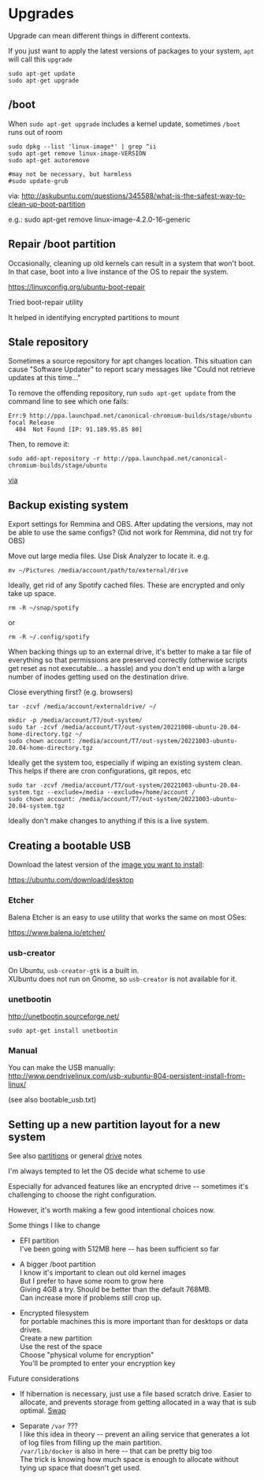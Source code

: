 # Upgrades

Upgrade can mean different things in different contexts. 

If you just want to apply the latest versions of packages to your system, `apt` will call this `upgrade`

    sudo apt-get update
    sudo apt-get upgrade

## /boot 

When `sudo apt-get upgrade` includes a kernel update, sometimes `/boot` runs out of room

```
sudo dpkg --list 'linux-image*' | grep ^ii
sudo apt-get remove linux-image-VERSION
sudo apt-get autoremove

#may not be necessary, but harmless
#sudo update-grub
```

via:
http://askubuntu.com/questions/345588/what-is-the-safest-way-to-clean-up-boot-partition

e.g.:
sudo apt-get remove linux-image-4.2.0-16-generic


## Repair /boot partition

Occasionally, cleaning up old kernels can result in a system that won't boot. In that case, boot into a live instance of the OS to repair the system.

https://linuxconfig.org/ubuntu-boot-repair

Tried boot-repair utility

It helped in identifying encrypted partitions to mount


## Stale repository

Sometimes a source repository for apt changes location. This situation can cause "Software Updater" to report scary messages like "Could not retrieve updates at this time..."

To remove the offending repository, run `sudo apt-get update` from the command line to see which one fails:

```
Err:9 http://ppa.launchpad.net/canonical-chromium-builds/stage/ubuntu focal Release
  404  Not Found [IP: 91.189.95.85 80]
```

Then, to remove it:

    sudo add-apt-repository -r http://ppa.launchpad.net/canonical-chromium-builds/stage/ubuntu

[via](https://askubuntu.com/questions/717144/remove-source-from-software-updater)


## Backup existing system

Export settings for Remmina and OBS. After updating the versions, may not be able to use the same configs? (Did not work for Remmina, did not try for OBS)

Move out large media files. Use Disk Analyzer to locate it.
e.g.

```
mv ~/Pictures /media/account/path/to/external/drive
```

Ideally, get rid of any Spotify cached files. These are encrypted and only take up space. 

```
rm -R ~/snap/spotify
```

or

```
rm -R ~/.config/spotify
```

When backing things up to an external drive, it's better to make a tar file of everything so that permissions are preserved correctly (otherwise scripts get reset as not executable... a hassle) and you don't end up with a large number of inodes getting used on the destination drive.

Close everything first? (e.g. browsers)

```
tar -zcvf /media/account/externaldrive/ ~/
```

```
mkdir -p /media/account/T7/out-system/
sudo tar -zcvf /media/account/T7/out-system/20221008-ubuntu-20.04-home-directory.tgz ~/
sudo chown account: /media/account/T7/out-system/20221003-ubuntu-20.04-home-directory.tgz
```

Ideally get the system too, especially if wiping an existing system clean. This helps if there are cron configurations, git repos, etc

```
sudo tar -zcvf /media/account/T7/out-system/20221003-ubuntu-20.04-system.tgz --exclude=/media --exclude=/home/account /
sudo chown account: /media/account/T7/out-system/20221003-ubuntu-20.04-system.tgz
```

Ideally don't make changes to anything if this is a live system. 


## Creating a bootable USB

Download the latest version of the [image you want to install](index.md):

https://ubuntu.com/download/desktop

### Etcher

Balena Etcher is an easy to use utility that works the same on most OSes:

https://www.balena.io/etcher/

### usb-creator

On Ubuntu, `usb-creator-gtk` is a built in.  
XUbuntu does not run on Gnome, so `usb-creator` is not available for it.  

### unetbootin

http://unetbootin.sourceforge.net/  

```
sudo apt-get install unetbootin
```

### Manual

You can make the USB manually:  
http://www.pendrivelinux.com/usb-xubuntu-804-persistent-install-from-linux/  


(see also bootable_usb.txt)


## Setting up a new partition layout for a new system

See also [partitions](../drives/partitions.md) or general [drive](../drives/) notes

I'm always tempted to let the OS decide what scheme to use

Especially for advanced features like an encrypted drive -- sometimes it's challenging to choose the right configuration.

However, it's worth making a few good intentional choices now. 

Some things I like to change

  - EFI partition  
    I've been going with 512MB here -- has been sufficient so far

  - A bigger /boot partition  
    I know it's important to clean out old kernel images  
    But I prefer to have some room to grow here  
    Giving 4GB a try. Should be better than the default 768MB.   
    Can increase more if problems still crop up.   
    
  - Encrypted filesystem  
    for portable machines this is more important than for desktops or data drives.   
    Create a new partition  
    Use the rest of the space  
    Choose "physical volume for encryption"  
    You'll be prompted to enter your encryption key
    

Future considerations

  - If hibernation is necessary, just use a file based scratch drive. Easier to allocate, and prevents storage from getting allocated in a way that is sub optimal. [Swap](../drives/swap.md)

  - Separate `/var` ???  
    I like this idea in theory -- prevent an ailing service that generates a lot of log files from filling up the main partition.   
    `/var/lib/docker` is also in here -- that can be pretty big too  
    The trick is knowing how much space is enough to allocate without tying up space that doesn't get used. 
